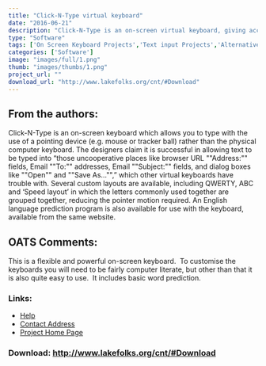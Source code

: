 ```yaml
---
title: "Click-N-Type virtual keyboard"
date: "2016-06-21"
description: "Click-N-Type is an on-screen virtual keyboard, giving access to the keyboard characters through the use of your mouse or other pointing device."
type: "Software"
tags: ['On Screen Keyboard Projects','Text input Projects','Alternative Access' ]
categories: ['Software']
image: "images/full/1.png"
thumb: "images/thumbs/1.png"
project_url: ""
download_url: "http://www.lakefolks.org/cnt/#Download"
---
```

From the authors:
-----------------

  
Click-N-Type is an on-screen keyboard which allows you to type with the use of a pointing device (e.g. mouse or tracker ball) rather than the physical computer keyboard. The designers claim it is successful in allowing text to be typed into “those uncooperative places like browser URL ""Address:"" fields, Email ""To:"" addresses, Email ""Subject:"" fields, and dialog boxes like ""Open"" and ""Save As..."",” which other virtual keyboards have trouble with. Several custom layouts are available, including QWERTY, ABC and ‘Speed layout’ in which the letters commonly used together are grouped together, reducing the pointer motion required. An English language prediction program is also available for use with the keyboard, available from the same website.

OATS Comments:
--------------

This is a flexible and powerful on-screen keyboard.  To customise the keyboards you will need to be fairly computer literate, but other than that it is also quite easy to use.  It includes basic word prediction.

### Links:
- <a href="http://www.oatsoft.org/Software/Click-N-TypeVirtualKeyboard/help">Help</a>
- <a href="mailto:cnt@lakefolks.com">Contact Address</a>
- <a href="http://www.lakefolks.org/cnt">Project Home Page</a>

### Download: http://www.lakefolks.org/cnt/#Download 